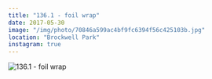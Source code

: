 ```yaml
---
title: "136.1 - foil wrap"
date: 2017-05-30
image: "/img/photo/70846a599ac4bf9fc6394f56c425103b.jpg"
location: "Brockwell Park"
instagram: true
---
```


![136.1 - foil wrap](/img/photo/70846a599ac4bf9fc6394f56c425103b.jpg)
